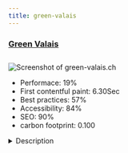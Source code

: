 ```yaml
---
title: green-valais
---
```


<div style="height: 3rem">
  <a href="http://www.green-valais.ch"><h3>Green Valais</h3></a>
</div>
<img loading="lazy" src="/images/thumbs/green-valais.ch.jpg" alt="Screenshot of green-valais.ch" />
<ul>
  <li>Performace: 19%</li>
  <li>
    First contentful paint:
    6.30Sec
  </li>
  <li>Best practices: 57%</li>
  <li>Accessibility: 84%</li>
  <li>SEO: 90%</li>
  <li>carbon footprint: 0.100</li>
</ul>
<details>
  <summary>Description</summary>
  <p>green-valais.ch est une plateforme internet communautaire, indépendante et apolitique, née d’une initiative privée et lancée en 2011, année proclamée « Année internationale de la Forêt » par l’ONU.
--
green-valais.ch is an independent, apolitical, community-based Internet platform, born out of a private initiative and launched in 2011, proclaimed the International Year of the Forest by the UN.Développement sur une base J3.8 avec Flexicontent et Community Builder</p>
</details>

